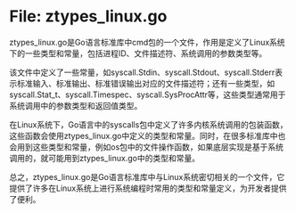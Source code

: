 # File: ztypes_linux.go

ztypes_linux.go是Go语言标准库中cmd包的一个文件，作用是定义了Linux系统下的一些类型和常量，包括进程ID、文件描述符、系统调用的参数类型等。

该文件中定义了一些常量，如syscall.Stdin、syscall.Stdout、syscall.Stderr表示标准输入、标准输出、标准错误输出对应的文件描述符；还有一些类型，如syscall.Stat_t、syscall.Timespec、syscall.SysProcAttr等，这些类型通常用于系统调用中的参数类型和返回值类型。

在Linux系统下，Go语言中的syscalls包中定义了许多内核系统调用的包装函数，这些函数会使用ztypes_linux.go中定义的类型和常量。同时，在很多标准库中也会用到这些类型和常量，例如os包中的文件操作函数，如果底层实现是基于系统调用的，就可能用到ztypes_linux.go中的类型和常量。

总之，ztypes_linux.go是Go语言标准库中与Linux系统密切相关的一个文件，它提供了许多在Linux系统上进行系统编程时常用的类型和常量定义，为开发者提供了便利。

